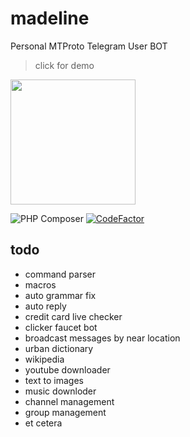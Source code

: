 # madeline
Personal MTProto Telegram User BOT
> click for demo
<a href="https://youtu.be/N4ZI5xgf0dA">
    <img src="assets/default.jpg" width="200px" height="200px"/>
</a>

![PHP Composer](https://github.com/Cvar1984/madeline/workflows/PHP%20Composer/badge.svg?branch=master)
[![CodeFactor](https://www.codefactor.io/repository/github/cvar1984/madeline/badge)](https://www.codefactor.io/repository/github/cvar1984/madeline)

## todo
- command parser
- macros
- auto grammar fix
- auto reply
- credit card live checker
- clicker faucet bot
- broadcast messages by near location
- urban dictionary
- wikipedia
- youtube downloader
- text to images
- music downloder
- channel management
- group management
- et cetera

